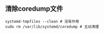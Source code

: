 ## 清除coredump文件
```shell
systemd-tmpfiles --clean # 没有作用
sudo rm /var/lib/systemd/coredump # 主动清理
```